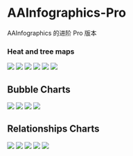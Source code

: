 # AAInfographics-Pro 
AAInfographics 的进阶 Pro 版本


### Heat and tree maps

![](https://www.highcharts.com/demo/images/samples/highcharts/demo/heatmap/thumbnail.svg)
![](https://www.highcharts.com/demo/images/samples/highcharts/demo/heatmap-canvas/thumbnail.svg)
![](https://www.highcharts.com/demo/images/samples/highcharts/demo/treemap-large-dataset/thumbnail.svg)
![](https://www.highcharts.com/demo/images/samples/highcharts/demo/honeycomb-usa/thumbnail.svg)
![](https://www.highcharts.com/demo/images/samples/highcharts/demo/treemap-coloraxis/thumbnail.svg)
![](https://www.highcharts.com/demo/images/samples/highcharts/demo/treemap-with-levels/thumbnail.svg)


## Bubble Charts
![](https://www.highcharts.com/demo/images/samples/highcharts/demo/packed-bubble/thumbnail.svg)
![](https://www.highcharts.com/demo/images/samples/highcharts/demo/packed-bubble-split/thumbnail.svg)
![](https://www.highcharts.com/demo/images/samples/highcharts/demo/venn-diagram/thumbnail.svg)
![](https://www.highcharts.com/demo/euler-diagram)

## Relationships Charts
![](https://www.highcharts.com/demo/arc-diagram)
![](https://www.highcharts.com/demo/images/samples/highcharts/demo/dependency-wheel/thumbnail.svg)
![](https://www.highcharts.com/demo/images/samples/highcharts/demo/sankey-diagram/thumbnail.svg)
![](https://www.highcharts.com/demo/images/samples/highcharts/demo/network-graph/thumbnail.svg)
![](https://www.highcharts.com/demo/images/samples/highcharts/demo/organization-chart/thumbnail.svg)
